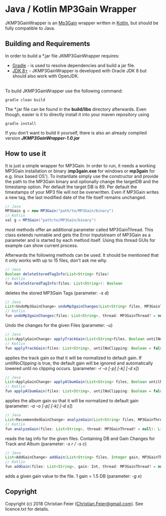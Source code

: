 # Java / Kotlin MP3Gain Wrapper

JKMP3GainWrapper is an [Mp3Gain](http://mp3gain.sourceforge.net/) wrapper written in [Kotlin](https://kotlinlang.org/), but should be fully compatible to Java.

## Building and Requirements

In order to build a *.jar file JKMP3GainWrapper requires:

* [Gradle](https://gradle.org/) - is used to resolve dependencies and build a jar file.
* [JDK 8+](http://www.oracle.com/technetwork/java/javase/downloads/index.html) - JKMP3GainWrapper is developed with Oracle JDK 8 but should also work with OpenJDK. <br /><br />

To build JKMP3GainWrapper use the following command:

```shell
gradle clean build
```

The \*.jar file can be found in the **build/libs** directory afterwards. Even though, easier is it to directly install it into your maven repository using
```shell
gradle install
```
If you don't want to build it yourself, there is also an already compiled version **_JKMP3GainWrapper-1.0.jar_**

## How to use it

It is just a simple wrapper for MP3Gain. In order to run, it needs a working MP3Gain installation or binary (**mp3gain.exe** for windows or **mp3gain** for e.g. linux based OS'). To instantiate simply use the constructor and provide the path to the MP3Gain binary and optionally change the targetDB and the timestamp option. Per default the target DB is 89. Per default the timestamps of your MP3 file will not be overwritten. Even if MP3Gain writes a new tag, the last modified date of the file itself remains unchanged. 
```java
// Java
MP3Gain g = new MP3Gain("path/to/MP3Gain/binary")
// Kotlin
val g = MP3Gain("path/to/MP3Gain/binary")
```

most methods offer an additional parameter called MP3GainThread. This class extends runnable and gets the Error Inputstream of MP3Gain as a parameter and is started by each method itself. Using this thread GUIs for example can show current process.

Afterwards the following methods can be used. It should be mentioned that it only works with up to 15 files, don't ask me why.
```java
// Java
Boolean deleteStoredTagInfo(List<String> files)
// Kotlin
fun deleteStoredTagInfo(files: List<String>): Boolean
```
deletes the stored MP3Gain Tags (parameter: _-s d_)

```java
// Java
List<UndoMp3GainChange> undoMp3gainChanges(List<String> files, MP3GainThread thread)
// Kotlin
fun undoMp3gainChanges(files: List<String>, thread: MP3GainThread? = null): List<UndoMP3GainChange>
```
Undo the changes for the given Files (parameter: _-u_)

```java
// Java
List<ApplyGainChange> applyTrackGain(List<String>files, Boolean untilNoClipping, MP3GainThread thread) 
// Kotlin
fun applyTrackGain(files: List<String>, untilNoClipping: Boolean = false, thread: MP3GainThread? = null): List<ApplyGainChange>
```
applies the track gain so that it will be normalized to default gain. If _untilNoClipping_ is true, the default gain will be ignored and automatically lowered until no clipping occurs. (parameter: _-r -o [-p] [-k] [-d x]_)

```java
// Java
List<ApplyGainChange> applyAlbumGain(List<String> files, Boolean untilNoClipping, MP3GainThread thread)
// Kotlin
fun applyAlbumGain(files: List<String>, untilNoClipping: Boolean = false, thread: MP3GainThread? = null): List<ApplyGainChange>
```
applies the album gain so that it will be normalized to default gain (parameter: _-a -o [-p] [-k] [-d x]_)

```java
// Java
List<RecommendedGainChange> analyzeGain(List<String> files, MP3GainThread thread) 
// Kotlin
fun analyzeGain(files: List<String>, thread: MP3GainThread? = null): List<RecommendedGainChange>
```
reads the tag info for the given files. Containing DB and Gain Changes for Track and Album (parameter: _-s r / -s c_)

```java
// Java
List<AddGainChange> addGain(List<String> files, Integer gain, MP3GainThread thread) 
// Kotlin
fun addGain(files: List<String>, gain: Int, thread: MP3GainThread? = null): List<AddGainChange>
```
adds a given gain value to the file. 1 gain = 1.5 DB (parameter: _-g x_)

## Copyright

Copyright (c) 2018 Christian Feier (Christian.Feier@gmail.com). See licence.txt for details.

